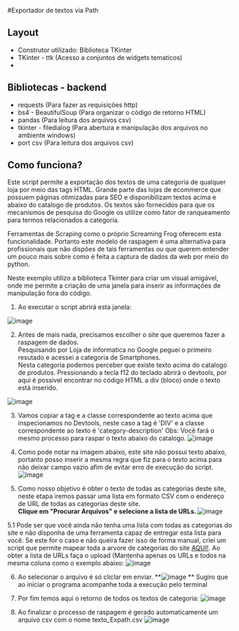 #Exportador de textos via Path

## Layout
- Construtor utilizado: Biblioteca TKinter
- TKinter - ttk (Acesso a conjuntos de widgets tematicos)
- 
## Bibliotecas - backend
- requests (Para fazer as requisições http)
- bs4 - BeautifulSoup (Para organizar o código de retorno HTML)
- pandas (Para leitura dos arquivos csv)
- tkinter - filedialog (Para abertura e manipulação dos arquivos no ambiente windows)
- port csv (Para leitura dos arquivos csv)

## Como funciona?
Este script permite a exportação dos textos de uma categoria de qualquer loja por meio das tags HTML.
Grande parte das lojas de ecommerce que possuem páginas otimizadas para SEO e disponibilizam textos acima e abaixo do catalogo de produtos.
Os textos são fornecidos para que os mecanismos de pesquisa do Google os utilize como fator de ranqueamento para termos relacionados a categoria.

Ferramentas de Scraping como o próprio Screaming Frog oferecem esta funcionalidade. Portanto este modelo de raspagem é uma alternativa 
para profissionais que não dispões de tais ferramentas ou que querem entender um pouco mais sobre como é feita a captura de dados da web por meio do python.

Neste exemplo utilizo a biblioteca Tkinter para criar um visual amigável, onde me permite a criação de uma janela para inserir as informações de manipulação 
fora do código.

1. Ao executar o script abrirá esta janela:

![image](https://user-images.githubusercontent.com/59829877/209569399-16e9d699-af69-4bd7-998b-d7aa5e415186.png)

2. Antes de mais nada, precisamos escolher o site que queremos fazer a raspagem de dados.<br>
Pesquisando por Loja de informatica no Google peguei o primeiro resutado e acessei a categoria de Smartphones.<br>
Nesta categoria podemos perceber que existe texto acima do catalogo de produtos. Pressionando a tecla f12 do teclado abrirá o devtools, por aqui é possivel encontrar no código HTML a div (bloco) onde o texto está inserido.<br>

![image](https://user-images.githubusercontent.com/59829877/209568746-8ba439e9-5253-4162-9f0e-8254dc6b167c.png)

3. Vamos copiar a tag e a classe correspondente ao texto acima que inspecionamos no Devtools, neste caso a tag é 'DIV' e a classe correspondente ao texto é 'category-description'
 Obs: Você fará o mesmo processo para raspar o texto abaixo do catalogo. 
![image](https://user-images.githubusercontent.com/59829877/209569851-a3c0974a-e706-4276-8cf0-c5cbf8358f90.png)

4. Como pode notar na imagem abaixo, este site não possui texto abaixo, portanto posso inserir a mesma regra que fiz para o texto acima para não deixar campo vazio afim de evitar erro de execução do script.
![image](https://user-images.githubusercontent.com/59829877/209569796-37cd0cfb-f4ce-4c61-8d1f-3a7c69288496.png)

5. Como nosso objetivo é obter o texto de todas as categorias deste site, neste etapa iremos passar uma lista em formato CSV com o endereço de URL de todas as categorias deste site. 
<br><strong>Clique em "Procurar Arquivos" e selecione a lista de URLs. </strong>
![image](https://user-images.githubusercontent.com/59829877/209571636-2cd57878-179f-46b4-8321-3b9521a2461d.png)

5.1 Pode ser que você ainda não tenha uma lista com todas as categorias do site e não disponha de uma ferramenta capaz de entregar esta lista para você. 
Se este for o caso e não queira fazer isso de forma manual, criei um script que permite mapear toda a arvore de categorias do site [AQUI!](url).
Ao obter a lista de URLs faça o upload (Mantenha apenas os URLs e todos na mesma coluna como o exemplo abaixo:
![image](https://user-images.githubusercontent.com/59829877/209572763-e251bd67-23b4-48b9-a2bd-dbd6dc3ad08e.png)

6. Ao selecionar o arquivo é só cliclar em enviar.
**![image](https://user-images.githubusercontent.com/59829877/209572995-d7a62893-96dd-412f-a1c8-d6243b5ec02c.png)
**
Sugiro que ao iniciar o programa acompanhe toda a execução pelo terminal

7. Por fim temos aqui o retorno de todos os textos de categoria:
 ![image](https://user-images.githubusercontent.com/59829877/209573451-205dcd6e-eadd-41c7-9801-a1685815379d.png)
 
8. Ao finalizar o processo de raspagem é gerado automaticamente um arquivo csv com o nome texto_Expath.csv
![image](https://user-images.githubusercontent.com/59829877/209573636-790aa170-177a-4f70-a6d5-d9927e798da3.png)

